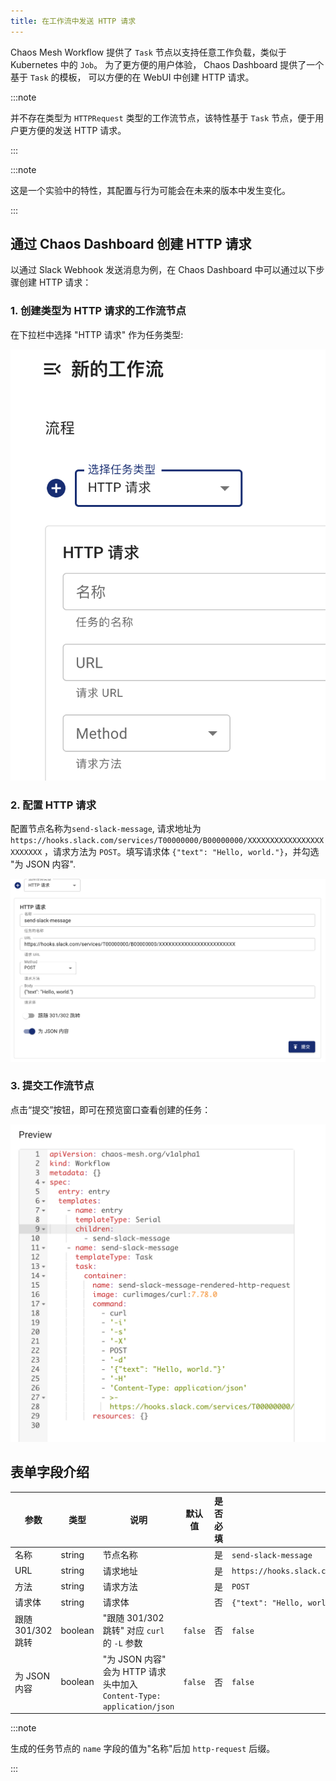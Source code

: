 ```yaml
---
title: 在工作流中发送 HTTP 请求
---
```


Chaos Mesh Workflow 提供了 `Task` 节点以支持任意工作负载，类似于 Kubernetes 中的 `Job`。 为了更方便的用户体验， Chaos Dashboard 提供了一个基于 `Task` 的模板， 可以方便的在 WebUI 中创建 HTTP 请求。

:::note

并不存在类型为 `HTTPRequest` 类型的工作流节点，该特性基于 `Task` 节点，便于用户更方便的发送 HTTP 请求。

:::

:::note

这是一个实验中的特性，其配置与行为可能会在未来的版本中发生变化。

:::

## 通过 Chaos Dashboard 创建 HTTP 请求

以通过 Slack Webhook 发送消息为例，在 Chaos Dashboard 中可以通过以下步骤创建 HTTP 请求：

### 1. 创建类型为 HTTP 请求的工作流节点

在下拉栏中选择 "HTTP 请求" 作为任务类型:

![create-http-request-workflow-node](img/create-http-request-workflow-node_zh.png)

### 2. 配置 HTTP 请求

配置节点名称为`send-slack-message`, 请求地址为 `https://hooks.slack.com/services/T00000000/B00000000/XXXXXXXXXXXXXXXXXXXXXXXX` ，请求方法为 `POST`。填写请求体 `{"text": "Hello, world."}`，并勾选 "为 JSON 内容".

![configure-http-request-workflow-node](img/configure-http-request-workflow-node_zh.png)

### 3. 提交工作流节点

点击“提交”按钮，即可在预览窗口查看创建的任务：

![http-request-task-node-preview](img/http-request-task-node-preview.png)

## 表单字段介绍

| 参数 | 类型 | 说明 | 默认值 | 是否必填 | 示例 |
| --- | --- | --- | --- | --- | --- |
| 名称 | string | 节点名称 |  | 是 | `send-slack-message` |
| URL | string | 请求地址 |  | 是 | `https://hooks.slack.com/services/T00000000/B00000000/XXXXXXXXXXXXXXXXXXXXXXXX` |
| 方法 | string | 请求方法 |  | 是 | `POST` |
| 请求体 | string | 请求体 |  | 否 | `{"text": "Hello, world."}` |
| 跟随 301/302 跳转 | boolean | "跟随 301/302 跳转" 对应 `curl` 的 `-L` 参数 | `false` | 否 | `false` |
| 为 JSON 内容 | boolean | "为 JSON 内容" 会为 HTTP 请求头中加入 `Content-Type: application/json` | `false` | 否 | `false` |

:::note

生成的任务节点的 `name` 字段的值为"名称"后加 `http-request` 后缀。

:::
